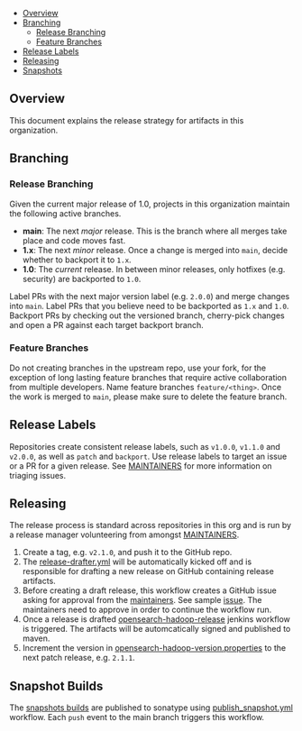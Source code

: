 - [Overview](#overview)
- [Branching](#branching)
  - [Release Branching](#release-branching)
  - [Feature Branches](#feature-branches)
- [Release Labels](#release-labels)
- [Releasing](#releasing)
- [Snapshots](#snapshot-builds)

## Overview

This document explains the release strategy for artifacts in this organization.

## Branching

### Release Branching

Given the current major release of 1.0, projects in this organization maintain the following active branches.

- **main**: The next _major_ release. This is the branch where all merges take place and code moves fast.
- **1.x**: The next _minor_ release. Once a change is merged into `main`, decide whether to backport it to `1.x`.
- **1.0**: The _current_ release. In between minor releases, only hotfixes (e.g. security) are backported to `1.0`.

Label PRs with the next major version label (e.g. `2.0.0`) and merge changes into `main`. Label PRs that you believe need to be backported as `1.x` and `1.0`. Backport PRs by checking out the versioned branch, cherry-pick changes and open a PR against each target backport branch.

### Feature Branches

Do not creating branches in the upstream repo, use your fork, for the exception of long lasting feature branches that require active collaboration from multiple developers. Name feature branches `feature/<thing>`. Once the work is merged to `main`, please make sure to delete the feature branch.

## Release Labels

Repositories create consistent release labels, such as `v1.0.0`, `v1.1.0` and `v2.0.0`, as well as `patch` and `backport`. Use release labels to target an issue or a PR for a given release. See [MAINTAINERS](MAINTAINERS.md#triage-open-issues) for more information on triaging issues.

## Releasing

The release process is standard across repositories in this org and is run by a release manager volunteering from amongst [MAINTAINERS](MAINTAINERS.md).

1. Create a tag, e.g. `v2.1.0`, and push it to the GitHub repo.
1. The [release-drafter.yml](.github/workflows/release-drafter.yml) will be automatically kicked off and is responsible for drafting a new release on GitHub containing release artifacts.
1. Before creating a draft release, this workflow creates a GitHub issue asking for approval from the [maintainers](MAINTAINERS.md). See sample [issue](https://github.com/gaiksaya/opensearch-java/issues/1). The maintainers need to approve in order to continue the workflow run.
1. Once a release is drafted [opensearch-hadoop-release](https://build.ci.opensearch.org/job/opensearch-hadoop-release/) jenkins workflow is triggered. The artifacts will be automcatically signed and published to maven.
1. Increment the version in [opensearch-hadoop-version.properties](./buildSrc/opensearch-hadoop-version.properties) to the next patch release, e.g. `2.1.1`.

## Snapshot Builds
The [snapshots builds](https://aws.oss.sonatype.org/content/repositories/snapshots/org/opensearch/client/) are published to sonatype using [publish_snapshot.yml](./.github/workflows/publish_snapshot.yml) workflow. Each `push` event to the main branch triggers this workflow.